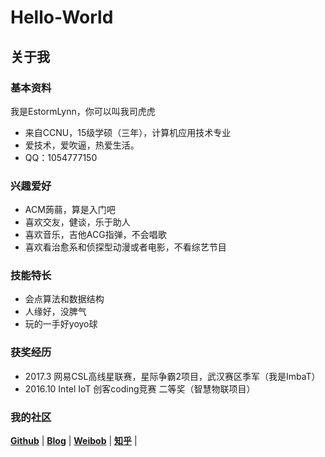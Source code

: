 # Hello-World
## 关于我

### 基本资料
我是EstormLynn，你可以叫我司虎虎    
* 来自CCNU，15级学硕（三年），计算机应用技术专业     
* 爱技术，爱吹逼，热爱生活。
* QQ：1054777150   

### 兴趣爱好    

* ACM蒟蒻，算是入门吧    
* 喜欢交友，健谈，乐于助人    
* 喜欢音乐，吉他ACG指弹，不会唱歌    
* 喜欢看治愈系和侦探型动漫或者电影，不看综艺节目    

### 技能特长

* 会点算法和数据结构    
* 人缘好，没脾气        
* 玩的一手好yoyo球    

### 获奖经历

* 2017.3 网易CSL高线星联赛，星际争霸2项目，武汉赛区季军（我是ImbaT）    
* 2016.10 Intel IoT 创客coding竞赛 二等奖（智慧物联项目）

### 我的社区
 [**Github**](https://github.com/EStormLynn) | [**Blog**](http://www.cnblogs.com/SeekHit/) | [**Weibob**](http://weibo.com/u/2462549935?refer_flag=1001030102_) | [**知乎**](https://www.zhihu.com/people/si-hu-hu/activitiess) |
